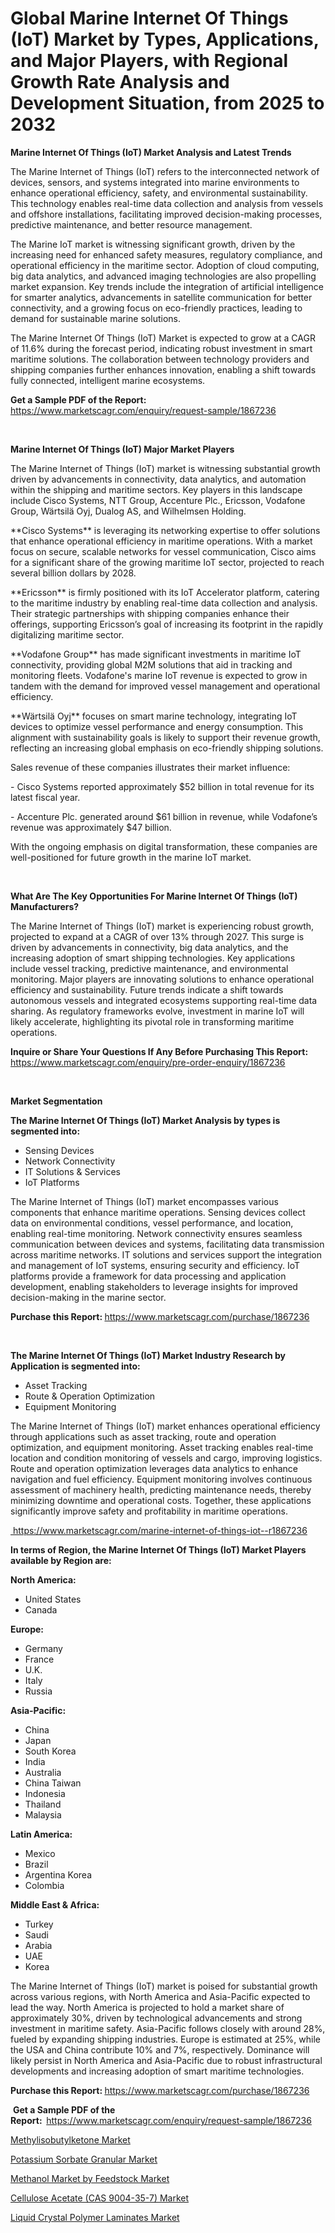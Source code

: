 <p><h1>Global Marine Internet Of Things (IoT) Market by Types, Applications, and Major Players, with Regional Growth Rate Analysis and Development Situation, from 2025 to 2032</h1></p><p><strong>Marine Internet Of Things (IoT) Market Analysis and Latest Trends</strong></p>
<p><p>The Marine Internet of Things (IoT) refers to the interconnected network of devices, sensors, and systems integrated into marine environments to enhance operational efficiency, safety, and environmental sustainability. This technology enables real-time data collection and analysis from vessels and offshore installations, facilitating improved decision-making processes, predictive maintenance, and better resource management.</p><p>The Marine IoT market is witnessing significant growth, driven by the increasing need for enhanced safety measures, regulatory compliance, and operational efficiency in the maritime sector. Adoption of cloud computing, big data analytics, and advanced imaging technologies are also propelling market expansion. Key trends include the integration of artificial intelligence for smarter analytics, advancements in satellite communication for better connectivity, and a growing focus on eco-friendly practices, leading to demand for sustainable marine solutions.</p><p>The Marine Internet Of Things (IoT) Market is expected to grow at a CAGR of 11.6% during the forecast period, indicating robust investment in smart maritime solutions. The collaboration between technology providers and shipping companies further enhances innovation, enabling a shift towards fully connected, intelligent marine ecosystems.</p></p>
<p><strong>Get a Sample PDF of the Report:&nbsp;</strong> <a href="https://www.marketscagr.com/enquiry/request-sample/1867236?utm_campaign=1905&utm_medium=2&utm_source=Github&utm_content=ia&utm_term=27032025&utm_id=marine-internet-of-things-iot">https://www.marketscagr.com/enquiry/request-sample/1867236</a></p>
<p>&nbsp;</p>
<p><strong>Marine Internet Of Things (IoT) Major Market Players</strong></p>
<p><p>The Marine Internet of Things (IoT) market is witnessing substantial growth driven by advancements in connectivity, data analytics, and automation within the shipping and maritime sectors. Key players in this landscape include Cisco Systems, NTT Group, Accenture Plc., Ericsson, Vodafone Group, Wärtsilä Oyj, Dualog AS, and Wilhelmsen Holding.</p><p>**Cisco Systems** is leveraging its networking expertise to offer solutions that enhance operational efficiency in maritime operations. With a market focus on secure, scalable networks for vessel communication, Cisco aims for a significant share of the growing maritime IoT sector, projected to reach several billion dollars by 2028.</p><p>**Ericsson** is firmly positioned with its IoT Accelerator platform, catering to the maritime industry by enabling real-time data collection and analysis. Their strategic partnerships with shipping companies enhance their offerings, supporting Ericsson’s goal of increasing its footprint in the rapidly digitalizing maritime sector.</p><p>**Vodafone Group** has made significant investments in maritime IoT connectivity, providing global M2M solutions that aid in tracking and monitoring fleets. Vodafone's marine IoT revenue is expected to grow in tandem with the demand for improved vessel management and operational efficiency.</p><p>**Wärtsilä Oyj** focuses on smart marine technology, integrating IoT devices to optimize vessel performance and energy consumption. This alignment with sustainability goals is likely to support their revenue growth, reflecting an increasing global emphasis on eco-friendly shipping solutions.</p><p>Sales revenue of these companies illustrates their market influence: </p><p>- Cisco Systems reported approximately $52 billion in total revenue for its latest fiscal year.</p><p>- Accenture Plc. generated around $61 billion in revenue, while Vodafone’s revenue was approximately $47 billion.</p><p>With the ongoing emphasis on digital transformation, these companies are well-positioned for future growth in the marine IoT market.</p></p>
<p>&nbsp;</p>
<p><strong>What Are The Key Opportunities For Marine Internet Of Things (IoT) Manufacturers?</strong></p>
<p><p>The Marine Internet of Things (IoT) market is experiencing robust growth, projected to expand at a CAGR of over 13% through 2027. This surge is driven by advancements in connectivity, big data analytics, and the increasing adoption of smart shipping technologies. Key applications include vessel tracking, predictive maintenance, and environmental monitoring. Major players are innovating solutions to enhance operational efficiency and sustainability. Future trends indicate a shift towards autonomous vessels and integrated ecosystems supporting real-time data sharing. As regulatory frameworks evolve, investment in marine IoT will likely accelerate, highlighting its pivotal role in transforming maritime operations.</p></p>
<p><strong>Inquire or Share Your Questions If Any Before Purchasing This Report:</strong> <a href="https://www.marketscagr.com/enquiry/pre-order-enquiry/1867236?utm_campaign=1905&utm_medium=2&utm_source=Github&utm_content=ia&utm_term=27032025&utm_id=marine-internet-of-things-iot">https://www.marketscagr.com/enquiry/pre-order-enquiry/1867236</a></p>
<p>&nbsp;</p>
<p><strong>Market Segmentation</strong></p>
<p><strong>The Marine Internet Of Things (IoT) Market Analysis by types is segmented into:</strong></p>
<p><ul><li>Sensing Devices</li><li>Network Connectivity</li><li>IT Solutions & Services</li><li>IoT Platforms</li></ul></p>
<p><p>The Marine Internet of Things (IoT) market encompasses various components that enhance maritime operations. Sensing devices collect data on environmental conditions, vessel performance, and location, enabling real-time monitoring. Network connectivity ensures seamless communication between devices and systems, facilitating data transmission across maritime networks. IT solutions and services support the integration and management of IoT systems, ensuring security and efficiency. IoT platforms provide a framework for data processing and application development, enabling stakeholders to leverage insights for improved decision-making in the marine sector.</p></p>
<p><strong>Purchase this Report:&nbsp;</strong><a href="https://www.marketscagr.com/purchase/1867236?utm_campaign=1905&utm_medium=2&utm_source=Github&utm_content=ia&utm_term=27032025&utm_id=marine-internet-of-things-iot">https://www.marketscagr.com/purchase/1867236</a></p>
<p>&nbsp;</p>
<p><strong>The Marine Internet Of Things (IoT) Market Industry Research by Application is segmented into:</strong></p>
<p><ul><li>Asset Tracking</li><li>Route & Operation Optimization</li><li>Equipment Monitoring</li></ul></p>
<p><p>The Marine Internet of Things (IoT) market enhances operational efficiency through applications such as asset tracking, route and operation optimization, and equipment monitoring. Asset tracking enables real-time location and condition monitoring of vessels and cargo, improving logistics. Route and operation optimization leverages data analytics to enhance navigation and fuel efficiency. Equipment monitoring involves continuous assessment of machinery health, predicting maintenance needs, thereby minimizing downtime and operational costs. Together, these applications significantly improve safety and profitability in maritime operations.</p></p>
<p><a href="https://www.marketscagr.com/marine-internet-of-things-iot--r1867236?utm_campaign=1905&utm_medium=2&utm_source=Github&utm_content=ia&utm_term=27032025&utm_id=marine-internet-of-things-iot">&nbsp;https://www.marketscagr.com/marine-internet-of-things-iot--r1867236</a></p>
<p><strong>In terms of Region, the Marine Internet Of Things (IoT) Market Players available by Region are:</strong></p>
<p>
    <p> <strong> North America: </strong>
        <ul>
            <li>United States</li>
            <li>Canada</li>
        </ul>
        </p> 
    <p> <strong> Europe: </strong>
        <ul>
            <li>Germany</li>
            <li>France</li>
            <li>U.K.</li>
            <li>Italy</li>
            <li>Russia</li>
        </ul>
        </p> 
    <p> <strong> Asia-Pacific: </strong>
        <ul>
            <li>China</li>
            <li>Japan</li>
            <li>South Korea</li>
            <li>India</li>
            <li>Australia</li>
            <li>China Taiwan</li>
            <li>Indonesia</li>
            <li>Thailand</li>
            <li>Malaysia</li>
        </ul>
        </p> 
    <p> <strong> Latin America: </strong>
        <ul>
            <li>Mexico</li>
            <li>Brazil</li>
            <li>Argentina Korea</li>
            <li>Colombia</li>
        </ul>
        </p> 
    <p> <strong> Middle East & Africa: </strong>
        <ul>
            <li>Turkey</li>
            <li>Saudi</li>
            <li>Arabia</li>
            <li>UAE</li>
            <li>Korea</li>
        </ul>
    </p>
    </p>
<p><p>The Marine Internet of Things (IoT) market is poised for substantial growth across various regions, with North America and Asia-Pacific expected to lead the way. North America is projected to hold a market share of approximately 30%, driven by technological advancements and strong investment in maritime safety. Asia-Pacific follows closely with around 28%, fueled by expanding shipping industries. Europe is estimated at 25%, while the USA and China contribute 10% and 7%, respectively. Dominance will likely persist in North America and Asia-Pacific due to robust infrastructural developments and increasing adoption of smart maritime technologies.</p></p>
<p><strong>Purchase this Report: </strong><a href="https://www.marketscagr.com/purchase/1867236?utm_campaign=1905&utm_medium=2&utm_source=Github&utm_content=ia&utm_term=27032025&utm_id=marine-internet-of-things-iot">https://www.marketscagr.com/purchase/1867236</a></p>
<p>&nbsp;<strong>Get a Sample PDF of the Report:&nbsp;&nbsp;</strong><a href="https://www.marketscagr.com/enquiry/request-sample/1867236?utm_campaign=1905&utm_medium=2&utm_source=Github&utm_content=ia&utm_term=27032025&utm_id=marine-internet-of-things-iot">https://www.marketscagr.com/enquiry/request-sample/1867236</a></p>
<p><strong></strong></p>
<p><p><a href="https://github.com/arifasabeygb/Market-Research-Report-List-1/blob/main/methylisobutylketone-market.md?utm_campaign=1905&utm_medium=2&utm_source=Github&utm_content=ia&utm_term=27032025&utm_id=marine-internet-of-things-iot">Methylisobutylketone Market</a></p><p><a href="https://github.com/theyasnare5w/Market-Research-Report-List-1/blob/main/potassium-sorbate-granular-market.md?utm_campaign=1905&utm_medium=2&utm_source=Github&utm_content=ia&utm_term=27032025&utm_id=marine-internet-of-things-iot">Potassium Sorbate Granular Market</a></p><p><a href="https://github.com/giulyankela/Market-Research-Report-List-1/blob/main/methanol-market-by-feedstock-market.md?utm_campaign=1905&utm_medium=2&utm_source=Github&utm_content=ia&utm_term=27032025&utm_id=marine-internet-of-things-iot">Methanol Market by Feedstock Market</a></p><p><a href="https://github.com/nacarnzina/Market-Research-Report-List-1/blob/main/cellulose-acetate-cas-9004-35-7-market.md?utm_campaign=1905&utm_medium=2&utm_source=Github&utm_content=ia&utm_term=27032025&utm_id=marine-internet-of-things-iot">Cellulose Acetate (CAS 9004-35-7) Market</a></p><p><a href="https://github.com/kaidaloeckf7/Market-Research-Report-List-1/blob/main/liquid-crystal-polymer-laminates-market.md?utm_campaign=1905&utm_medium=2&utm_source=Github&utm_content=ia&utm_term=27032025&utm_id=marine-internet-of-things-iot">Liquid Crystal Polymer Laminates Market</a></p></p>